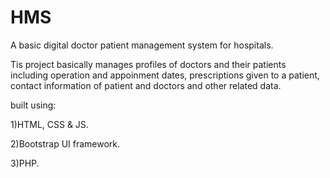 # HMS
A basic digital doctor patient management system for hospitals.

Tis project basically manages profiles of doctors and their patients including operation and appoinment dates,
prescriptions given to a patient, contact information of patient and doctors and other related data.

built using:

1)HTML, CSS & JS.

2)Bootstrap UI framework.

3)PHP.
